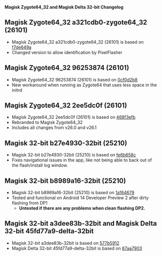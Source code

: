 **Magisk Zygote64_32 and Magisk Delta 32-bit Changelog**

## Magisk Zygote64_32 a321cdb0-zygote64_32 (26101)

- Magisk Zygote64_32 a321cdb0-zygote64_32 (26101) is based on [f7de649a](https://github.com/topjohnwu/Magisk/commit/f7de649a360fc93cb381022fb3c4ebc7894330c4)
- Changed version to allow identification by PixelFlasher

## Magisk Zygote64_32 96253874 (26101)

- Magisk Zygote64_32 96253874 (26101) is based on [0cf0d2b8](https://github.com/topjohnwu/Magisk/commit/0cf0d2b82118252525994ef0cbe756e9e59184c9)
- New workaround when running as Zygote64 that uses less space in the initrd

## Magisk Zygote64_32 2ee5dc0f (26101)

- Magisk Zygote64_32 2ee5dc0f (26101) is based on [468f3efb](https://github.com/topjohnwu/Magisk/commit/468f3efb13d297a387d951c24035435bae705b97)
- Rebranded to Magisk Zygote64_32
- Includes all changes from v26.0 and v26.1

## Magisk 32-bit b27e4930-32bit (25210)

- Magisk 32-bit b27e4930-32bit (25210) is based on [fe6b658c](https://github.com/topjohnwu/Magisk/commit/fe6b658c028e30f2972dd854b02ef2dd9a99d5b7)
- Fixes navigational issues in the app, like not being able to back out of the flash/install log window.

## Magisk 32-bit b8989a16-32bit (25210)

- Magisk 32-bit b8989a16-32bit (25210) is based on [1a164679](https://github.com/topjohnwu/Magisk/commit/1a1646795f6956294ec14eb6b148676d22dc7e63)
- Tested and functional on Android 14 Developer Preview 2 after dirty flashing from DP1
    - **Untested if there are any problems when clean flashing DP2.**

## Magisk 32-bit a3dee83b-32bit and Magisk Delta 32-bit 45fd77a9-delta-32bit

- Magisk 32-bit a3dee83b-32bit is based on [577b5912](https://github.com/topjohnwu/Magisk/commit/577b5912af0061913b9e8e2215b483bad9e5cfb3)
- Magisk Delta 32-bit 45fd77a9-delta-32bit is based on [87aa7903](https://github.com/HuskyDG/Magisk/commit/87aa7903622ffb86901a1f37b524a86cdb3cac9f)
